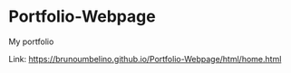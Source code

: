 # Portfolio-Webpage
My portfolio

Link: https://brunoumbelino.github.io/Portfolio-Webpage/html/home.html

